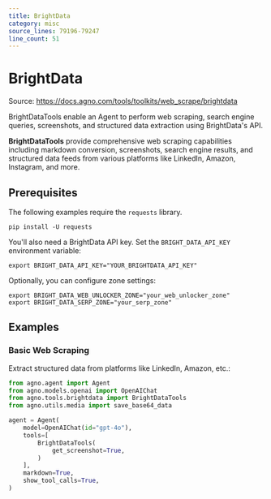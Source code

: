 ```yaml
---
title: BrightData
category: misc
source_lines: 79196-79247
line_count: 51
---
```


# BrightData
Source: https://docs.agno.com/tools/toolkits/web_scrape/brightdata

BrightDataTools enable an Agent to perform web scraping, search engine queries, screenshots, and structured data extraction using BrightData's API.

**BrightDataTools** provide comprehensive web scraping capabilities including markdown conversion, screenshots, search engine results, and structured data feeds from various platforms like LinkedIn, Amazon, Instagram, and more.

## Prerequisites

The following examples require the `requests` library.

```shell
pip install -U requests
```

You'll also need a BrightData API key. Set the `BRIGHT_DATA_API_KEY` environment variable:

```shell
export BRIGHT_DATA_API_KEY="YOUR_BRIGHTDATA_API_KEY"
```

Optionally, you can configure zone settings:

```shell
export BRIGHT_DATA_WEB_UNLOCKER_ZONE="your_web_unlocker_zone"
export BRIGHT_DATA_SERP_ZONE="your_serp_zone"
```

## Examples

### Basic Web Scraping

Extract structured data from platforms like LinkedIn, Amazon, etc.:

```python
from agno.agent import Agent
from agno.models.openai import OpenAIChat
from agno.tools.brightdata import BrightDataTools
from agno.utils.media import save_base64_data

agent = Agent(
    model=OpenAIChat(id="gpt-4o"),
    tools=[
        BrightDataTools(
            get_screenshot=True,
        )
    ],
    markdown=True,
    show_tool_calls=True,
)

